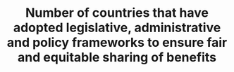 ﻿---
title: >-
  Number  of  countries  that  have  adopted  legislative,  administrative  and  policy  frameworks  to  ensure  fair  and  equitable  sharing  of  benefits
permalink: /15-6-1/
sdg_goal: 15
layout: indicator
indicator: 15.6.1
indicator_variable: null
graph: null
graph_type_description: null
graph_status_notes: Policy  Judgement
variable_description: null
variable_notes: null
un_designated_tier: '2'
un_custodial_agency: 'CBD-Secretariat  (Partnering  Agencies:  FAO,  UNEP)'
target_id: '15.6'
has_metadata: true
goal_meta_link: 'http://unstats.un.org/sdgs/files/metadata-compilation/Metadata-Goal-15.pdf'
goal_meta_link_page: 18
indicator_name: >-
  Number  of  countries  that  have  adopted  legislative,  administrative  and  policy  frameworks  to  ensure  fair  and  equitable  sharing  of  benefits
source_title: null
source_notes: null
published: true  

target: >-
  Promote  fair  and  equitable  sharing  of  the  benefits  arising  from  the  utilization  of  genetic  resources  and  promote  appropriate  access  to  such  resources,  as  internationally  agreed
indicator_definition: >-
  This  indicator  builds  on  concrete  cases  in  which  agreement  has  been  reached  on  the  transfer  of  genetic  resources  between  the  resource  provider  and  the  resource  recipient,  including  on  how  benefits  arising  from  the  use  of  the  genetic  resources  will  be  shared.  Parties  to  the  Nagoya  Protocol  on  Access  to  Genetic  Resources  and  the  Fair  and  Equitable  Sharing  of  Benefits  Arising  from  their  Utilization  to  the  Convention  on  Biological  Diversity  (Nagoya  Protocol)  that  subject  access  to  genetic  resources  to  prior  informed  consent  are  obliged  under  Article  6  (3)e  of  the  Nagoya  Protocol  to  issue  a  "permit  or  its  equivalent  as  evidence  of  the  decision  to  grant  prior  informed  consent  and  of  the  establishment  of  mutually  agreed  terms."  The  ABS  Clearinghouse  will  make  permits  available  online:  https://absch.cbd.int/.  The  Standard  Material  Transfer  Agreement  (SMTA)  is  a  mandatory  contract  that  Parties  to  the  International  Treaty  on  Plant  Genetic  Resources  for  Food  and  Agriculture  (International  Treaty)  have  agreed  to  use  whenever  plant  genetic  resources  falling  under  the  Treatys  Access  and  Benefit-sharing  mechanism  are  made  available.  The  SMTA  defines  the  conditions  of  use  of  the  plant  genetic  resources  as  well  as  the  benefitsharing  conditions.  According  to  the  SMTA  providers  shall  inform  the  Governing  Body  about  the  Standard  Material  Transfer  Agreements  entered  into.  In  addition,  recipients  who  transfer  resources  received  under  a  SMTA  to  third  parties  shall  do  so  under  the  terms  and  conditions  of  the  SMTA  and  shall  notify  the  Governing  Body.  SMTAs  are  stored  in  the  Data  Store  of  the  International  Treaty.  As  of  21  August  2015,  the  Data  Store  has  recorded  34,898  SMTAs  from  providers  located  in  30  countries,  distributing  material  to  recipients  based  in  172  countries.  (https://mls.planttreaty.org/itt/index.php?r=stats/pubStats).  It  should  be  noted  that  the  number  of  permits  or  their  equivalents  and  the  number  of  SMTAs  does  not  necessarily  equal  the  number  of  samples/  accessions  made  available.  Many  permits/  SMTAs  cover  a  large  number  of  samples/  accessions.
---